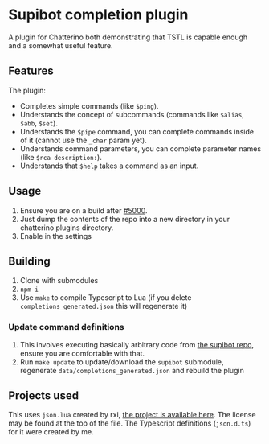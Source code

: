 # Supibot completion plugin

A plugin for Chatterino both demonstrating that TSTL is capable enough and a somewhat useful feature.

## Features

The plugin:

- Completes simple commands (like `$ping`).
- Understands the concept of subcommands (commands like `$alias`, `$abb`, `$set`).
- Understands the `$pipe` command, you can complete commands inside of it (cannot use the `_char` param yet).
- Understands command parameters, you can complete parameter names (like `$rca description:`).
- Understands that `$help` takes a command as an input.

## Usage

1. Ensure you are on a build after [#5000](https://github.com/chatterino/chatterino2/pull/5000).
2. Just dump the contents of the repo into a new directory in your chatterino plugins directory.
3. Enable in the settings

## Building

1. Clone with submodules
2. `npm i`
3. Use `make` to compile Typescript to Lua (if you delete `completions_generated.json` this will regenerate it)

### Update command definitions

1. This involves executing basically arbitrary code from [the supibot repo](https://github.com/supinic/supibot), ensure you are comfortable with that.
2. Run `make update` to update/download the `supibot` submodule, regenerate `data/completions_generated.json` and rebuild the plugin

## Projects used

This uses `json.lua` created by rxi, [the project is available
here](https://github.com/rxi/json.lua). The license may be found at the top of
the file. The Typescript definitions (`json.d.ts`) for it were created by me.

